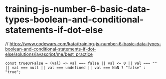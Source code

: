 # training-js-number-6-basic-data-types-boolean-and-conditional-statements-if-dot-else
// https://www.codewars.com/kata/training-js-number-6-basic-data-types-boolean-and-conditional-statements-if-dot-else/solutions/javascript/me/best_practice


```
const trueOrFalse = (val) => val === false || val <= 0 || val === "" || val === null || val === undefined || val === NaN ? "false" : "true";
```
